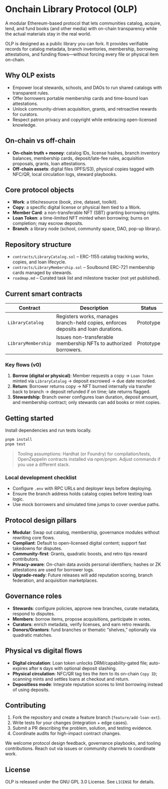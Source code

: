 # Onchain Library Protocol (OLP)
A modular Ethereum-based protocol that lets communities catalog, acquire, lend, and fund books (and other media) with on-chain transparency while the actual materials stay in the real world.

OLP is designed as a public library you can fork. It provides verifiable records for catalog metadata, branch inventories, membership, borrowing attestations, and funding flows—without forcing every file or physical item on-chain.

## Why OLP exists
- Empower local stewards, schools, and DAOs to run shared catalogs with transparent rules.
- Offer borrowers portable membership cards and time-bound loan attestations.
- Unlock community-driven acquisition, grants, and retroactive rewards for curators.
- Respect patron privacy and copyright while embracing open-licensed knowledge.

## On-chain vs off-chain
- **On-chain truth + money**: catalog IDs, license hashes, branch inventory balances, membership cards, deposit/late-fee rules, acquisition proposals, grants, loan attestations.
- **Off-chain assets**: digital files (IPFS/S3), physical copies tagged with NFC/QR, local circulation logs, steward playbooks.

## Core protocol objects
- **Work**: a title/resource (book, zine, dataset, toolkit).
- **Copy**: a specific digital license or physical item tied to a Work.
- **Member Card**: a non-transferable NFT (SBT) granting borrowing rights.
- **Loan Token**: a time-limited NFT minted when borrowing; burns on completion; may escrow deposits.
- **Branch**: a library node (school, community space, DAO, pop-up library).

## Repository structure
- `contracts/LibraryCatalog.sol` – ERC-1155 catalog tracking works, copies, and loan lifecycle.
- `contracts/LibraryMembership.sol` – Soulbound ERC-721 membership cards managed by stewards.
- `roadmap.md` – Curated task list and milestone tracker (not yet published).

## Current smart contracts
| Contract | Description | Status |
| --- | --- | --- |
| `LibraryCatalog` | Registers works, manages branch-held copies, enforces deposits and loan durations. | Prototype |
| `LibraryMembership` | Issues non-transferable membership NFTs to authorized borrowers. | Prototype |

### Key flows (v0)
1. **Borrow (digital or physical)**: Member requests a copy → `Loan Token` minted via `LibraryCatalog` → deposit escrowed → due date recorded.
2. **Return**: Borrower returns copy → NFT burned internally via transfer back to branch → deposit refunded if on time; late returns flagged.
3. **Stewardship**: Branch owner configures loan duration, deposit amount, and membership contract; only stewards can add books or mint copies.

## Getting started
Install dependencies and run tests locally.

```bash
pnpm install
pnpm test
```

> Tooling assumptions: Hardhat (or Foundry) for compilation/tests, OpenZeppelin contracts installed via npm/pnpm. Adjust commands if you use a different stack.

### Local development checklist
- Configure `.env` with RPC URLs and deployer keys before deploying.
- Ensure the branch address holds catalog copies before testing loan logic.
- Use mock borrowers and simulated time jumps to cover overdue paths.

## Protocol design pillars
- **Modular**: Swap out catalog, membership, governance modules without rewriting core flows.
- **Compliant**: Default to open-licensed digital content; support fast takedowns for disputes.
- **Community-first**: Grants, quadratic boosts, and retro tips reward contributors.
- **Privacy-aware**: On-chain data avoids personal identifiers; hashes or ZK attestations are used for borrower logs.
- **Upgrade-ready**: Future releases will add reputation scoring, branch federation, and acquisition marketplaces.

## Governance roles
- **Stewards**: configure policies, approve new branches, curate metadata, respond to disputes.
- **Members**: borrow items, propose acquisitions, participate in votes.
- **Curators**: enrich metadata, verify licenses, and earn retro rewards.
- **Donors/Grantors**: fund branches or thematic “shelves,” optionally via quadratic matches.

## Physical vs digital flows
- **Digital circulation**: Loan token unlocks DRM/capability-gated file; auto-expires after `N` days with optional deposit slashing.
- **Physical circulation**: NFC/QR tag ties the item to its on-chain `Copy ID`; scanning mints and settles loans at checkout and return.
- **Depositless mode**: Integrate reputation scores to limit borrowing instead of using deposits.

## Contributing
1. Fork the repository and create a feature branch (`feature/add-loan-ext`).
2. Write tests for your changes (integration + edge cases).
3. Submit a PR describing the problem, solution, and testing evidence.
4. Coordinate audits for high-impact contract changes.

We welcome protocol design feedback, governance playbooks, and tooling contributions. Reach out via issues or community channels to coordinate work.

## License
OLP is released under the GNU GPL 3.0 License. See `LICENSE` for details.
